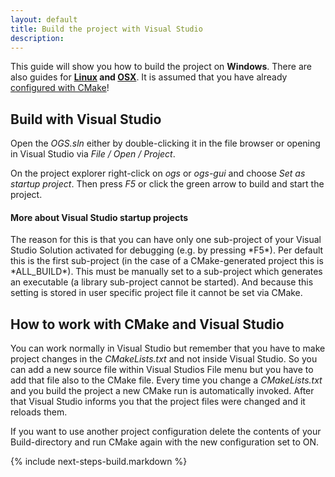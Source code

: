 ```yaml
---
layout: default
title: Build the project with Visual Studio
description:
---
```


<p class="intro">This guide will show you how to build the project on <strong>Windows</strong>. There are also guides for <strong><a href="{% raw %}{{ site.baseurl }}{% endraw %}/linux-build">Linux</a> and <a href="{% raw %}{{ site.baseurl }}{% endraw %}/mac-build">OSX</a></strong>. It is assumed that you have already <a href="{% raw %}{{ site.baseurl }}{% endraw %}/configure-cmake-redirect">configured with CMake</a>!</p>

## Build with Visual Studio ##

Open the *OGS.sln* either by double-clicking it in the file browser or opening in Visual Studio via *File / Open / Project*.

On the project explorer right-click on *ogs* or *ogs-gui* and choose *Set as startup project*. Then press *F5* or click the green arrow to build and start the project.

<div class="more-info">
  <h4 class="compressed">More about Visual Studio startup projects</h4>
  <div class="more-content">
    <p>
      The reason for this is that you can have only one sub-project of your Visual Studio Solution activated for debugging (e.g. by pressing *F5*). Per default this is the first sub-project (in the case of a CMake-generated project this is *ALL_BUILD*). This must be manually set to a sub-project which generates an executable (a library sub-project cannot be started). And because this setting is stored in user specific project file it cannot be set via CMake.
    </p>
  </div>
</div>

## How to work with CMake and Visual Studio ##

You can work normally in Visual Studio but remember that you have to make project changes in the *CMakeLists.txt* and not inside Visual Studio. So you can add a new source file within Visual Studios File menu but you have to add that file also to the CMake file. Every time you change a *CMakeLists.txt* and you build the project a new CMake run is automatically invoked. After that Visual Studio informs you that the project files were changed and it reloads them.

If you want to use another project configuration delete the contents of your Build-directory and run CMake again with the new configuration set to ON.

{% include next-steps-build.markdown %}
